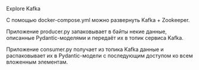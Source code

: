 Explore Kafka

С помощью docker-compose.yml можно развернуть Kafka + Zookeeper.

Приложение producer.py запаковывает в байты некие данные, описанные Pydantic-моделями и передаёт их в топик сервиса Kafka.

Приложение consumer.py получает из топика Kafka данные и распаковывает их в Pydantic-модели с последующим доступом ко всем вложенным элементам.
